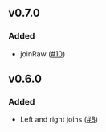 ## v0.7.0
### Added
* joinRaw ([#10](https://github.com/ryb73/bs-knex/pull/10))

## v0.6.0
### Added
* Left and right joins ([#8](https://github.com/ryb73/bs-knex/pull/8))
